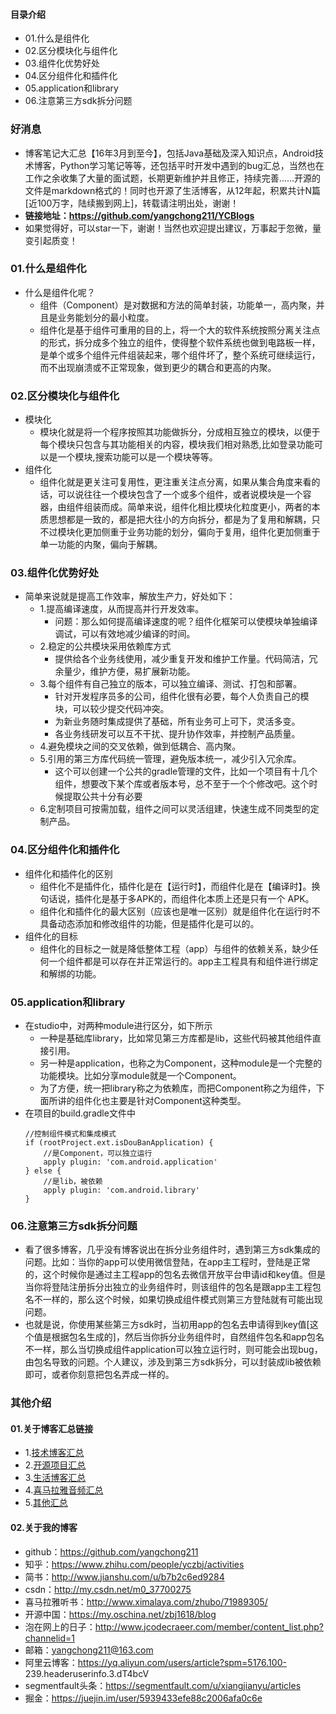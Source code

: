 #### 目录介绍
- 01.什么是组件化
- 02.区分模块化与组件化
- 03.组件化优势好处
- 04.区分组件化和插件化
- 05.application和library
- 06.注意第三方sdk拆分问题



### 好消息
- 博客笔记大汇总【16年3月到至今】，包括Java基础及深入知识点，Android技术博客，Python学习笔记等等，还包括平时开发中遇到的bug汇总，当然也在工作之余收集了大量的面试题，长期更新维护并且修正，持续完善……开源的文件是markdown格式的！同时也开源了生活博客，从12年起，积累共计N篇[近100万字，陆续搬到网上]，转载请注明出处，谢谢！
- **链接地址：https://github.com/yangchong211/YCBlogs**
- 如果觉得好，可以star一下，谢谢！当然也欢迎提出建议，万事起于忽微，量变引起质变！



### 01.什么是组件化
- 什么是组件化呢？
    - 组件（Component）是对数据和方法的简单封装，功能单一，高内聚，并且是业务能划分的最小粒度。
    - 组件化是基于组件可重用的目的上，将一个大的软件系统按照分离关注点的形式，拆分成多个独立的组件，使得整个软件系统也做到电路板一样，是单个或多个组件元件组装起来，哪个组件坏了，整个系统可继续运行，而不出现崩溃或不正常现象，做到更少的耦合和更高的内聚。


### 02.区分模块化与组件化
- 模块化
    - 模块化就是将一个程序按照其功能做拆分，分成相互独立的模块，以便于每个模块只包含与其功能相关的内容，模块我们相对熟悉,比如登录功能可以是一个模块,搜索功能可以是一个模块等等。
- 组件化
    - 组件化就是更关注可复用性，更注重关注点分离，如果从集合角度来看的话，可以说往往一个模块包含了一个或多个组件，或者说模块是一个容器，由组件组装而成。简单来说，组件化相比模块化粒度更小，两者的本质思想都是一致的，都是把大往小的方向拆分，都是为了复用和解耦，只不过模块化更加侧重于业务功能的划分，偏向于复用，组件化更加侧重于单一功能的内聚，偏向于解耦。



### 03.组件化优势好处
- 简单来说就是提高工作效率，解放生产力，好处如下：
    - 1.提高编译速度，从而提高并行开发效率。
        - 问题：那么如何提高编译速度的呢？组件化框架可以使模块单独编译调试，可以有效地减少编译的时间。
    - 2.稳定的公共模块采用依赖库方式
        - 提供给各个业务线使用，减少重复开发和维护工作量。代码简洁，冗余量少，维护方便，易扩展新功能。
    - 3.每个组件有自己独立的版本，可以独立编译、测试、打包和部署。
        - 针对开发程序员多的公司，组件化很有必要，每个人负责自己的模块，可以较少提交代码冲突。
        - 为新业务随时集成提供了基础，所有业务可上可下，灵活多变。
        - 各业务线研发可以互不干扰、提升协作效率，并控制产品质量。
    - 4.避免模块之间的交叉依赖，做到低耦合、高内聚。
    - 5.引用的第三方库代码统一管理，避免版本统一，减少引入冗余库。
        - 这个可以创建一个公共的gradle管理的文件，比如一个项目有十几个组件，想要改下某个库或者版本号，总不至于一个个修改吧。这个时候提取公共十分有必要
    - 6.定制项目可按需加载，组件之间可以灵活组建，快速生成不同类型的定制产品。



### 04.区分组件化和插件化
- 组件化和插件化的区别
    - 组件化不是插件化，插件化是在【运行时】，而组件化是在【编译时】。换句话说，插件化是基于多APK的，而组件化本质上还是只有一个 APK。
    - 组件化和插件化的最大区别（应该也是唯一区别）就是组件化在运行时不具备动态添加和修改组件的功能，但是插件化是可以的。
- 组件化的目标
    - 组件化的目标之一就是降低整体工程（app）与组件的依赖关系，缺少任何一个组件都是可以存在并正常运行的。app主工程具有和组件进行绑定和解绑的功能。


### 05.application和library
- 在studio中，对两种module进行区分，如下所示
    - 一种是基础库library，比如常见第三方库都是lib，这些代码被其他组件直接引用。
    - 另一种是application，也称之为Component，这种module是一个完整的功能模块。比如分享module就是一个Component。
    - 为了方便，统一把library称之为依赖库，而把Component称之为组件，下面所讲的组件化也主要是针对Component这种类型。
- 在项目的build.gradle文件中
    ```
    //控制组件模式和集成模式
    if (rootProject.ext.isDouBanApplication) {
        //是Component，可以独立运行
        apply plugin: 'com.android.application'
    } else {
        //是lib，被依赖
        apply plugin: 'com.android.library'
    }
    ```


### 06.注意第三方sdk拆分问题
- 看了很多博客，几乎没有博客说出在拆分业务组件时，遇到第三方sdk集成的问题。比如：当你的app可以使用微信登陆，在app主工程时，登陆是正常的，这个时候你是通过主工程app的包名去微信开放平台申请id和key值。但是当你将登陆注册拆分出独立的业务组件时，则该组件的包名是跟app主工程包名不一样的，那么这个时候，如果切换成组件模式则第三方登陆就有可能出现问题。
- 也就是说，你使用某些第三方sdk时，当初用app的包名去申请得到key值[这个值是根据包名生成的]，然后当你拆分业务组件时，自然组件包名和app包名不一样，那么当切换成组件application可以独立运行时，则可能会出现bug，由包名导致的问题。个人建议，涉及到第三方sdk拆分，可以封装成lib被依赖即可，或者你刻意把包名弄成一样的。





### 其他介绍
#### 01.关于博客汇总链接
- 1.[技术博客汇总](https://www.jianshu.com/p/614cb839182c)
- 2.[开源项目汇总](https://blog.csdn.net/m0_37700275/article/details/80863574)
- 3.[生活博客汇总](https://blog.csdn.net/m0_37700275/article/details/79832978)
- 4.[喜马拉雅音频汇总](https://www.jianshu.com/p/f665de16d1eb)
- 5.[其他汇总](https://www.jianshu.com/p/53017c3fc75d)



#### 02.关于我的博客
- github：https://github.com/yangchong211
- 知乎：https://www.zhihu.com/people/yczbj/activities
- 简书：http://www.jianshu.com/u/b7b2c6ed9284
- csdn：http://my.csdn.net/m0_37700275
- 喜马拉雅听书：http://www.ximalaya.com/zhubo/71989305/
- 开源中国：https://my.oschina.net/zbj1618/blog
- 泡在网上的日子：http://www.jcodecraeer.com/member/content_list.php?channelid=1
- 邮箱：yangchong211@163.com
- 阿里云博客：https://yq.aliyun.com/users/article?spm=5176.100- 239.headeruserinfo.3.dT4bcV
- segmentfault头条：https://segmentfault.com/u/xiangjianyu/articles
- 掘金：https://juejin.im/user/5939433efe88c2006afa0c6e









